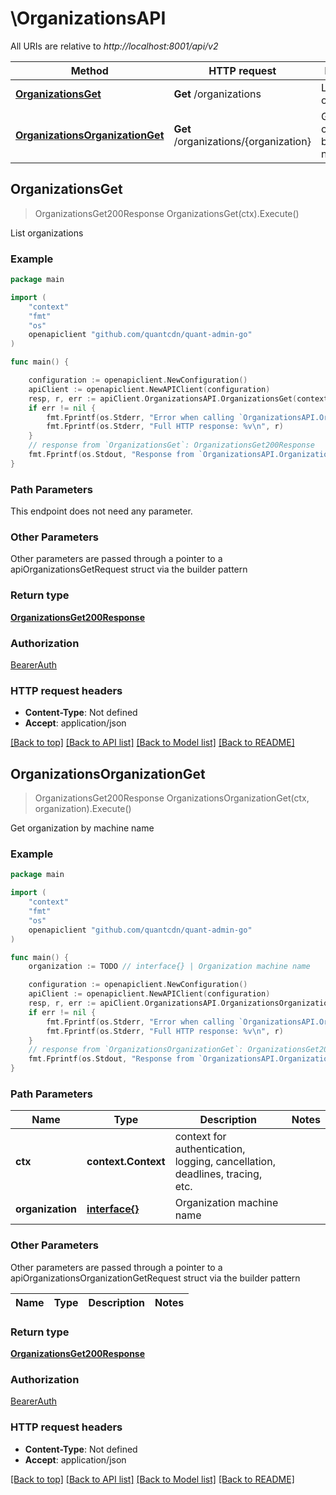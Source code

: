 # \OrganizationsAPI

All URIs are relative to *http://localhost:8001/api/v2*

Method | HTTP request | Description
------------- | ------------- | -------------
[**OrganizationsGet**](OrganizationsAPI.md#OrganizationsGet) | **Get** /organizations | List organizations
[**OrganizationsOrganizationGet**](OrganizationsAPI.md#OrganizationsOrganizationGet) | **Get** /organizations/{organization} | Get organization by machine name



## OrganizationsGet

> OrganizationsGet200Response OrganizationsGet(ctx).Execute()

List organizations

### Example

```go
package main

import (
    "context"
    "fmt"
    "os"
    openapiclient "github.com/quantcdn/quant-admin-go"
)

func main() {

    configuration := openapiclient.NewConfiguration()
    apiClient := openapiclient.NewAPIClient(configuration)
    resp, r, err := apiClient.OrganizationsAPI.OrganizationsGet(context.Background()).Execute()
    if err != nil {
        fmt.Fprintf(os.Stderr, "Error when calling `OrganizationsAPI.OrganizationsGet``: %v\n", err)
        fmt.Fprintf(os.Stderr, "Full HTTP response: %v\n", r)
    }
    // response from `OrganizationsGet`: OrganizationsGet200Response
    fmt.Fprintf(os.Stdout, "Response from `OrganizationsAPI.OrganizationsGet`: %v\n", resp)
}
```

### Path Parameters

This endpoint does not need any parameter.

### Other Parameters

Other parameters are passed through a pointer to a apiOrganizationsGetRequest struct via the builder pattern


### Return type

[**OrganizationsGet200Response**](OrganizationsGet200Response.md)

### Authorization

[BearerAuth](../README.md#BearerAuth)

### HTTP request headers

- **Content-Type**: Not defined
- **Accept**: application/json

[[Back to top]](#) [[Back to API list]](../README.md#documentation-for-api-endpoints)
[[Back to Model list]](../README.md#documentation-for-models)
[[Back to README]](../README.md)


## OrganizationsOrganizationGet

> OrganizationsGet200Response OrganizationsOrganizationGet(ctx, organization).Execute()

Get organization by machine name

### Example

```go
package main

import (
    "context"
    "fmt"
    "os"
    openapiclient "github.com/quantcdn/quant-admin-go"
)

func main() {
    organization := TODO // interface{} | Organization machine name

    configuration := openapiclient.NewConfiguration()
    apiClient := openapiclient.NewAPIClient(configuration)
    resp, r, err := apiClient.OrganizationsAPI.OrganizationsOrganizationGet(context.Background(), organization).Execute()
    if err != nil {
        fmt.Fprintf(os.Stderr, "Error when calling `OrganizationsAPI.OrganizationsOrganizationGet``: %v\n", err)
        fmt.Fprintf(os.Stderr, "Full HTTP response: %v\n", r)
    }
    // response from `OrganizationsOrganizationGet`: OrganizationsGet200Response
    fmt.Fprintf(os.Stdout, "Response from `OrganizationsAPI.OrganizationsOrganizationGet`: %v\n", resp)
}
```

### Path Parameters


Name | Type | Description  | Notes
------------- | ------------- | ------------- | -------------
**ctx** | **context.Context** | context for authentication, logging, cancellation, deadlines, tracing, etc.
**organization** | [**interface{}**](.md) | Organization machine name |

### Other Parameters

Other parameters are passed through a pointer to a apiOrganizationsOrganizationGetRequest struct via the builder pattern


Name | Type | Description  | Notes
------------- | ------------- | ------------- | -------------


### Return type

[**OrganizationsGet200Response**](OrganizationsGet200Response.md)

### Authorization

[BearerAuth](../README.md#BearerAuth)

### HTTP request headers

- **Content-Type**: Not defined
- **Accept**: application/json

[[Back to top]](#) [[Back to API list]](../README.md#documentation-for-api-endpoints)
[[Back to Model list]](../README.md#documentation-for-models)
[[Back to README]](../README.md)

